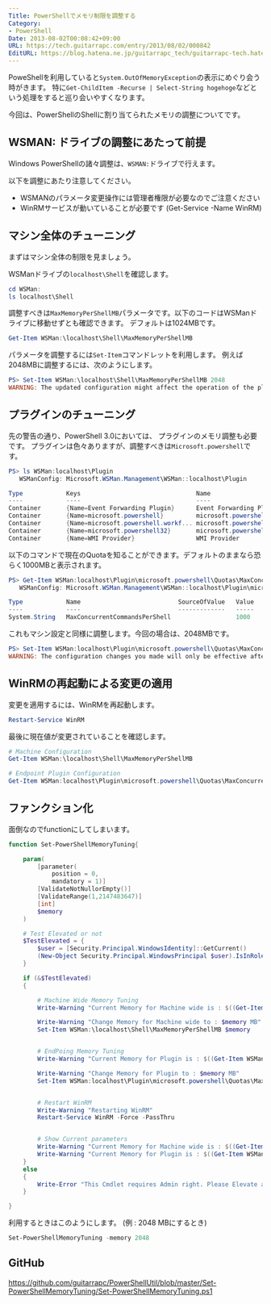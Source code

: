 ```yaml
---
Title: PowerShellでメモリ制限を調整する
Category:
- PowerShell
Date: 2013-08-02T00:08:42+09:00
URL: https://tech.guitarrapc.com/entry/2013/08/02/000842
EditURL: https://blog.hatena.ne.jp/guitarrapc_tech/guitarrapc-tech.hatenablog.com/atom/entry/6802418398340959726
---
```


<!--
Date: 2013-08-02T00:08:42+09:00
URL: https://tech.guitarrapc.com/entry/2013/08/02/000842
-->

PoweShellを利用していると`System.OutOfMemoryException`の表示にめぐり会う時がきます。
特に`Get-ChildItem -Recurse | Select-String hogehoge`などという処理をすると巡り会いやすくなります。

今回は、PowerShellのShellに割り当てられたメモリの調整についてです。

## WSMAN: ドライブの調整にあたって前提

Windows PowerShellの諸々調整は、`WSMAN:`ドライブで行えます。

以下を調整にあたり注意してください。

- WSMANのパラメータ変更操作には管理者権限が必要なのでご注意ください
- WinRMサービスが動いていることが必要です (Get-Service -Name WinRM)

## マシン全体のチューニング

まずはマシン全体の制限を見ましょう。

WSManドライブの`localhost\Shell`を確認します。

```ps1
cd WSMan:
ls localhost\Shell
```


調整すべきは`MaxMemoryPerShellMB`パラメータです。以下のコードはWSManドライブに移動せずとも確認できます。
デフォルトは1024MBです。

```ps1
Get-Item WSMan:\localhost\Shell\MaxMemoryPerShellMB
```

パラメータを調整するには`Set-Item`コマンドレットを利用します。
例えば2048MBに調整するには、次のようにします。

```ps1
PS> Set-Item WSMan:\localhost\Shell\MaxMemoryPerShellMB 2048
WARNING: The updated configuration might affect the operation of the plugins having a per plugin quota value greater than 2048. Verify the configuration of all the registered plugins and change the per plugin quota values for the affected plugins.
```

## プラグインのチューニング

先の警告の通り、PowerShell 3.0においては、 プラグインのメモリ調整も必要です。
プラグインは色々ありますが、調整すべきは`Microsoft.powershell`です。


```ps1
PS> ls WSMan:localhost\Plugin
   WSManConfig: Microsoft.WSMan.Management\WSMan::localhost\Plugin

Type            Keys                                Name
----            ----                                ----
Container       {Name=Event Forwarding Plugin}      Event Forwarding Plugin
Container       {Name=microsoft.powershell}         microsoft.powershell
Container       {Name=microsoft.powershell.workf... microsoft.powershell.workflow
Container       {Name=microsoft.powershell32}       microsoft.powershell32
Container       {Name=WMI Provider}                 WMI Provider
```

以下のコマンドで現在のQuotaを知ることができます。デフォルトのままなら恐らく1000MBと表示されます。

```ps1
PS> Get-Item WSMan:localhost\Plugin\microsoft.powershell\Quotas\MaxConcurrentCommandsPerShell
   WSManConfig: Microsoft.WSMan.Management\WSMan::localhost\Plugin\microsoft.powershell\Quotas

Type            Name                           SourceOfValue   Value
----            ----                           -------------   -----
System.String   MaxConcurrentCommandsPerShell                  1000
```


これもマシン設定と同様に調整します。今回の場合は、2048MBです。

```ps1
PS> Set-Item WSMan:localhost\Plugin\microsoft.powershell\Quotas\MaxConcurrentCommandsPerShell 2048
WARNING: The configuration changes you made will only be effective after the WinRM service is restarted.  To restart the WinRM service, run the following command: 'Restart-Service winrm'
```

## WinRMの再起動による変更の適用

変更を適用するには、WinRMを再起動します。

```ps1
Restart-Service WinRM
```

最後に現在値が変更されていることを確認します。

```ps1
# Machine Configuration
Get-Item WSMan:\localhost\Shell\MaxMemoryPerShellMB

# Endpoint Plugin Configuration
Get-Item WSMan:localhost\Plugin\microsoft.powershell\Quotas\MaxConcurrentCommandsPerShell
```

## ファンクション化

面倒なのでfunctionにしてしまいます。

```ps1
function Set-PowerShellMemoryTuning{

    param(
        [parameter(
            position = 0,
            mandatory = 1)]
        [ValidateNotNullorEmpty()]
        [ValidateRange(1,2147483647)]
        [int]
        $memory
    )

    # Test Elevated or not
    $TestElevated = {
        $user = [Security.Principal.WindowsIdentity]::GetCurrent()
        (New-Object Security.Principal.WindowsPrincipal $user).IsInRole([Security.Principal.WindowsBuiltinRole]::Administrator)
    }

    if (&$TestElevated)
    {

        # Machine Wide Memory Tuning
        Write-Warning "Current Memory for Machine wide is : $((Get-Item WSMan:\localhost\Shell\MaxMemoryPerShellMB).value) MB"

        Write-Warning "Change Memory for Machine wide to : $memory MB"
        Set-Item WSMan:\localhost\Shell\MaxMemoryPerShellMB $memory


        # EndPoing Memory Tuning
        Write-Warning "Current Memory for Plugin is : $((Get-Item WSMan:localhost\Plugin\microsoft.powershell\Quotas\MaxConcurrentCommandsPerShell).value) MB"

        Write-Warning "Change Memory for Plugin to : $memory MB"
        Set-Item WSMan:localhost\Plugin\microsoft.powershell\Quotas\MaxConcurrentCommandsPerShell $memory


        # Restart WinRM
        Write-Warning "Restarting WinRM"
        Restart-Service WinRM -Force -PassThru


        # Show Current parameters
        Write-Warning "Current Memory for Machine wide is : $((Get-Item WSMan:\localhost\Shell\MaxMemoryPerShellMB).value) MB"
        Write-Warning "Current Memory for Plugin is : $((Get-Item WSMan:localhost\Plugin\microsoft.powershell\Quotas\MaxConcurrentCommandsPerShell).value) MB"
    }
    else
    {
        Write-Error "This Cmdlet requires Admin right. Please Elevate and try again."
    }

}
```


利用するときはこのようにします。 (例 : 2048 MBにするとき)

```ps1
Set-PowerShellMemoryTuning -memory 2048
```


## GitHub
https://github.com/guitarrapc/PowerShellUtil/blob/master/Set-PowerShellMemoryTuning/Set-PowerShellMemoryTuning.ps1
